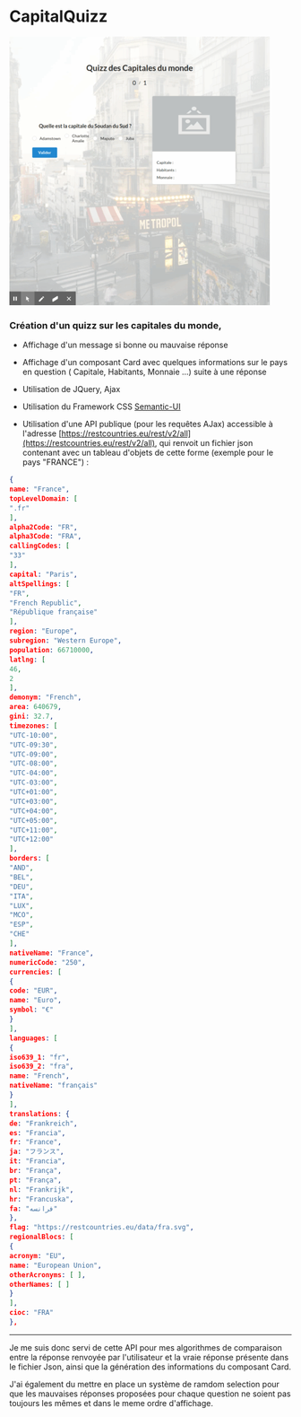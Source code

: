 # CapitalQuizz

![alt ceci est un text alternatif](capital-quizz.gif)

### Création d'un quizz sur les capitales du monde, 


* Affichage d'un message si bonne ou mauvaise réponse

* Affichage d'un composant Card avec quelques informations sur le pays en question ( Capitale, Habitants, Monnaie ...) suite à une réponse

* Utilisation de JQuery, Ajax

* Utilisation du Framework CSS [Semantic-UI](https://semantic-ui.com/)

* Utilisation d'une API publique (pour les requêtes AJax) accessible à l'adresse [https://restcountries.eu/rest/v2/all](https://restcountries.eu/rest/v2/all), qui renvoit un fichier json contenant avec un tableau d'objets de cette forme (exemple pour le pays "FRANCE") :

```Json
{
name: "France",
topLevelDomain: [
".fr"
],
alpha2Code: "FR",
alpha3Code: "FRA",
callingCodes: [
"33"
],
capital: "Paris",
altSpellings: [
"FR",
"French Republic",
"République française"
],
region: "Europe",
subregion: "Western Europe",
population: 66710000,
latlng: [
46,
2
],
demonym: "French",
area: 640679,
gini: 32.7,
timezones: [
"UTC-10:00",
"UTC-09:30",
"UTC-09:00",
"UTC-08:00",
"UTC-04:00",
"UTC-03:00",
"UTC+01:00",
"UTC+03:00",
"UTC+04:00",
"UTC+05:00",
"UTC+11:00",
"UTC+12:00"
],
borders: [
"AND",
"BEL",
"DEU",
"ITA",
"LUX",
"MCO",
"ESP",
"CHE"
],
nativeName: "France",
numericCode: "250",
currencies: [
{
code: "EUR",
name: "Euro",
symbol: "€"
}
],
languages: [
{
iso639_1: "fr",
iso639_2: "fra",
name: "French",
nativeName: "français"
}
],
translations: {
de: "Frankreich",
es: "Francia",
fr: "France",
ja: "フランス",
it: "Francia",
br: "França",
pt: "França",
nl: "Frankrijk",
hr: "Francuska",
fa: "فرانسه"
},
flag: "https://restcountries.eu/data/fra.svg",
regionalBlocs: [
{
acronym: "EU",
name: "European Union",
otherAcronyms: [ ],
otherNames: [ ]
}
],
cioc: "FRA"
},
```

---

Je me suis donc servi de cette API pour mes algorithmes de comparaison entre la réponse renvoyée par l'utilisateur et la vraie réponse présente dans le fichier Json, ainsi que la génération des informations du composant Card.

J'ai également du mettre en place un système de ramdom selection pour que les mauvaises réponses proposées pour chaque question ne soient pas toujours les mêmes et dans le meme ordre d'affichage. 








